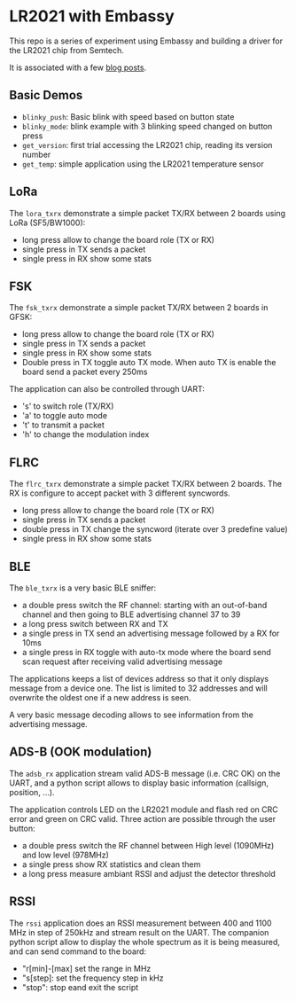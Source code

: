 # LR2021 with Embassy

This repo is a series of experiment using Embassy and building a driver for the LR2021 chip from Semtech.

It is associated with a few [blog posts](https://theclams.github.io/).

## Basic Demos
 - `blinky_push`: Basic blink with speed based on button state
 - `blinky_mode`: blink example with 3 blinking speed changed on button press
 - `get_version`: first trial accessing the LR2021 chip, reading its version number
 - `get_temp`: simple application using the LR2021 temperature sensor

## LoRa

The `lora_txrx` demonstrate a simple packet TX/RX between 2 boards using LoRa (SF5/BW1000):
 * long press allow to change the board role (TX or RX)
 * single press in TX sends a packet
 * single press in RX show some stats

## FSK

The `fsk_txrx` demonstrate a simple packet TX/RX between 2 boards in GFSK:
 * long press allow to change the board role (TX or RX)
 * single press in TX sends a packet
 * single press in RX show some stats
 * Double press in TX toggle auto TX mode. When auto TX is enable the board send a packet every 250ms

The application can also be controlled through UART:
 * 's' to switch role (TX/RX)
 * 'a' to toggle auto mode
 * 't' to transmit a packet
 * 'h' to change the modulation index

## FLRC

The `flrc_txrx` demonstrate a simple packet TX/RX between 2 boards. The RX is configure to accept packet with 3 different syncwords.
 * long press allow to change the board role (TX or RX)
 * single press in TX sends a packet
 * double press in TX change the syncword (iterate over 3 predefine value)
 * single press in RX show some stats

## BLE

The `ble_txrx` is a very basic BLE sniffer:
 - a double press switch the RF channel: starting with an out-of-band channel and then going to BLE advertising channel 37 to 39
 - a long press switch between RX and TX
 - a single press in TX send an advertising message followed by a RX for 10ms
 - a single press in RX toggle with auto-tx mode where the board send scan request after receiving valid advertising message

The applications keeps a list of devices address so that it only displays message from a device one.
The list is limited to 32 addresses and will overwrite the oldest one if a new address is seen.

A very basic message decoding allows to see information from the advertising message.

## ADS-B (OOK modulation)
The `adsb_rx` application stream valid ADS-B message (i.e. CRC OK) on the UART, and a python script allows to display basic information (callsign, position, ...).

The application controls LED on the LR2021 module and flash red on CRC error and green on CRC valid.
Three action are possible through the user button:
 - a double press switch the RF channel between High level (1090MHz) and low level (978MHz)
 - a single press show RX statistics and clean them
 - a long press measure ambiant RSSI and adjust the detector threshold

## RSSI
The `rssi` application does an RSSI measurement between 400 and 1100 MHz in step of 250kHz and stream result on the UART.
The companion python script allow to display the whole spectrum as it is being measured, and can send command to the board:
 - "r[min]-[max] set the range in MHz
 - "s[step]: set the frequency step in kHz
 - "stop": stop eand exit the script
